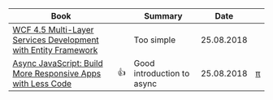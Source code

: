 | Book  |  |  Summary | Date |  |
|---|---|---|---|---|
|  [WCF 4.5 Multi-Layer Services Development with Entity Framework](https://www.packtpub.com/application-development/wcf-45-multi-layer-services-development-entity-framework) |  | Too simple   | 25.08.2018   | |
|  [Async JavaScript: Build More Responsive Apps with Less Code](https://www.amazon.com/Async-JavaScript-Responsive-Pragmatic-Express-ebook/dp/B00AKM4RVG) | :+1: | Good introduction to async  | 25.08.2018  | [&#960;](./Comments.md#book_2)|
